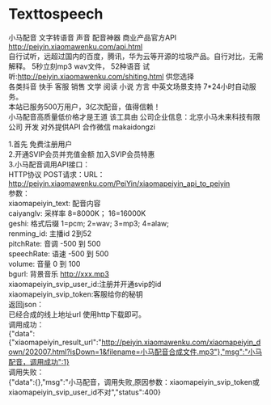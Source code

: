 # Texttospeech
小马配音 文字转语音 声音 配音神器 商业产品官方API http://peiyin.xiaomawenku.com/api.html <br/>
自行试听，远超过国内的百度，腾讯，华为云等开源的垃圾产品。自行对比，无需解释。
5秒立刻mp3 wav文件，  52种语音 试听:http://peiyin.xiaomawenku.com/shiting.html 供您选择<br/>
各类抖音 快手 客服 销售 文学 阅读 小说 方言 中英文场景支持 7*24小时自动服务。<br/>
本站已服务500万用户，3亿次配音，值得信赖！<br/> 小马配音高质量低价格才是王道 该工具由 公司企业信息：北京小马未来科技有限公司 开发 对外提供API 合作微信 makaidongzi



1.首先 免费注册用户<br/>
2.开通SVIP会员并充值金额 加入SVIP会员特惠<br/>
3.小马配音调用API接口：<br/>
HTTP协议 POST请求：URL：http://peiyin.xiaomawenku.com/PeiYin/xiaomapeiyin_api_to_peiyin<br/>
参数：<br/>
xiaomapeiyin_text: 配音内容<br/>
caiyanglv: 采样率 8=8000K； 16=16000K<br/>
geshi: 格式后缀 1=pcm; 2=wav; 3=mp3; 4=alaw;<br/>
renming_id: 主播id 2到52<br/>
pitchRate: 音调 -500 到 500<br/>
speechRate: 语速 -500 到 500<br/>
volume: 音量 0 到 100<br/>
bgurl: 背景音乐 http://xxx.mp3<br/>
xiaomapeiyin_svip_user_id:注册并开通svip的id<br/>
xiaomapeiyin_svip_token:客服给你的秘钥<br/>
返回json：<br/>
已经合成的线上地址url 使用http下载即可。<br/>
调用成功：<br/>
{"data":{"xiaomapeiyin_result_url":"http://peiyin.xiaomawenku.com/xiaomapeiyin_down/202007.html?isDown=1&filename=小马配音合成文件.mp3"},"msg":"小马配音，调用成功":1}<br/>
调用失败：<br/>
{"data":{},"msg":"小马配音，调用失败,原因参数：xiaomapeiyin_svip_token或xiaomapeiyin_svip_user_id不对","status":400}<br/>
